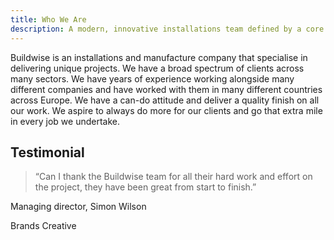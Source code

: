 ```yaml
---
title: Who We Are
description: A modern, innovative installations team defined by a core set of traditional values.
---
```

Buildwise is an installations and manufacture company that specialise in delivering unique projects. We have a broad spectrum of clients across many sectors. We have years of experience working alongside many different companies and have worked with them in many different countries across Europe. We have a can-do attitude and deliver a quality finish on all our work. We aspire to always do more for our clients and go that extra mile in every job we undertake.

## Testimonial 

> “Can I thank the Buildwise team for all their hard work and effort on the project, they have been great from start to finish.”

Managing director, Simon Wilson 

Brands Creative 
